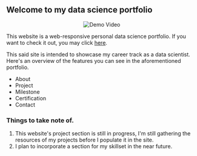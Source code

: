 ## Welcome to my data science portfolio

<p align="center">
    <img src="https://github.com/vincelander/vincelander.github.io/tree/main/img/demo.gif" alt="Demo Video" />
</p>

This website is a web-responsive personal data science portfolio. If you want to check it out, you may click [here](https://vincelander.github.io/).

This said site is intended to showcase my career track as a data scientist. Here's an overview of the features you can see in the aforementioned portfolio.

- About
- Project
- Milestone
- Certification
- Contact

### Things to take note of.

1. This website's project section is still in progress, I'm still gathering the resources of my projects before I populate it in the site. 
2. I plan to incorporate a section for my skillset in the near future.